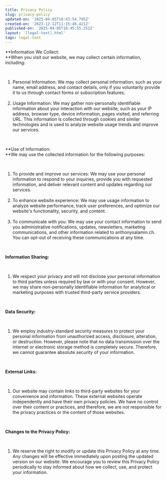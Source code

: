 ```yaml
---
title: Privacy Policy
slug: privacy-policy
updated-on: '2025-04-05T18:43:54.795Z'
created-on: '2023-12-12T11:15:46.421Z'
published-on: '2025-04-05T18:45:55.251Z'
layout: '[legal-text].html'
tags: legal-text
---
```


‍**Information We Collect:  
‍**When you visit our website, we may collect certain information, including:

‍

1.  Personal Information: We may collect personal information, such as your name, email address, and contact details, only if you voluntarily provide it to us through contact forms or subscription features.  
    ‍
2.  Usage Information: We may gather non-personally identifiable information about your interaction with our website, such as your IP address, browser type, device information, pages visited, and referring URL. This information is collected through cookies and similar technologies and is used to analyze website usage trends and improve our services.

‍

**Use of Information:  
‍**We may use the collected information for the following purposes:

‍

1.  To provide and improve our services: We may use your personal information to respond to your inquiries, provide you with requested information, and deliver relevant content and updates regarding our services.  
    ‍
2.  To enhance website experience: We may use usage information to analyze website performance, track user preferences, and optimize our website's functionality, security, and content.  
    ‍
3.  To communicate with you: We may use your contact information to send you administrative notifications, updates, newsletters, marketing communications, and other information related to anthonysalamin.ch. You can opt-out of receiving these communications at any time.

‍

**Information Sharing:**

‍

1.  We respect your privacy and will not disclose your personal information to third parties unless required by law or with your consent. However, we may share non-personally identifiable information for analytical or marketing purposes with trusted third-party service providers.

‍

**Data Security:**

‍

1.  We employ industry-standard security measures to protect your personal information from unauthorized access, disclosure, alteration, or destruction. However, please note that no data transmission over the internet or electronic storage method is completely secure. Therefore, we cannot guarantee absolute security of your information.

‍

**External Links:**

‍

1.  Our website may contain links to third-party websites for your convenience and information. These external websites operate independently and have their own privacy policies. We have no control over their content or practices, and therefore, we are not responsible for the privacy practices or the content of those websites.

‍

**Changes to the Privacy Policy:**

‍

1.  We reserve the right to modify or update this Privacy Policy at any time. Any changes will be effective immediately upon posting the updated version on our website. We encourage you to review this Privacy Policy periodically to stay informed about how we collect, use, and protect your information.
